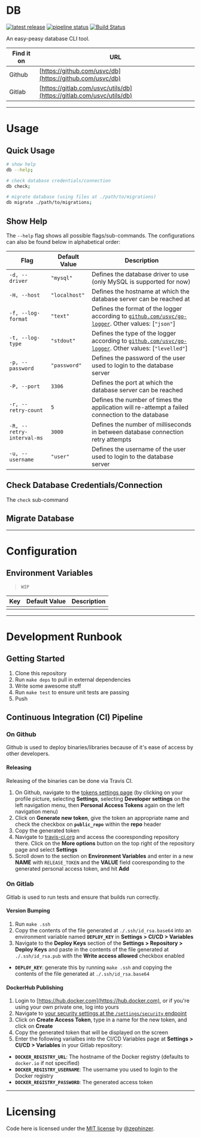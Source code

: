 # DB

[![latest release](https://badge.fury.io/gh/usvc%2Fdb.svg)](https://github.com/usvc/db/releases)
[![pipeline status](https://gitlab.com/usvc/utils/db/badges/master/pipeline.svg)](https://gitlab.com/usvc/utils/db/-/commits/master)
[![Build Status](https://travis-ci.org/usvc/db.svg?branch=master)](https://travis-ci.org/usvc/db)
<!-- // to add when ready
[![Test Coverage](https://api.codeclimate.com/v1/badges/f5311cc9a7bd253f3c4a/test_coverage)](https://codeclimate.com/github/usvc/db/test_coverage)
[![Maintainability](https://api.codeclimate.com/v1/badges/f5311cc9a7bd253f3c4a/maintainability)](https://codeclimate.com/github/usvc/db/maintainability)
-->

An easy-peasy database CLI tool.

| Find it on | URL |
| --- | --- |
| Github | [https://github.com/usvc/db](https://github.com/usvc/db) |
| Gitlab | [https://gitlab.com/usvc/utils/db](https://gitlab.com/usvc/utils/db) |

- - -

# Usage

## Quick Usage

```sh
# show help
db --help;

# check database credentials/connection
db check;

# migrate database (using files at ./path/to/migrations)
db migrate ./path/to/migrations;
```

## Show Help

The `--help` flag shows all possible flags/sub-commands. The configurations can also be found below in alphabetical order:

| Flag | Default Value | Description |
| --- | --- | --- |
| `-d, --driver` | `"mysql"` | Defines the database driver to use (only MySQL is supported for now) |
| `-H, --host` | `"localhost"` | Defines the hostname at which the database server can be reached at |
| `-f, --log-format` | `"text"` | Defines the format of the logger according to [`github.com/usvc/go-logger`](https://github.com/usvc/go-logger). Other values: [`"json"`] |
| `-t, --log-type` | `"stdout"` | Defines the type of the logger according to [`github.com/usvc/go-logger`](github.com/usvc/go-logger). Other values: [`"levelled"`] |
| `-p, --password` | `"password"` | Defines the password of the user used to login to the database server |
| `-P, --port` | `3306` | Defines the port at which the database server can be reached |
| `-r, --retry-count` | `5` | Defines the number of times the application will re-attempt a failed connection to the database |
| `-R, --retry-interval-ms` | `3000` | Defines the number of milliseconds in between database connection retry attempts |
| `-u, --username` | `"user"` | Defines the username of the user used to login to the database server |

## Check Database Credentials/Connection

The `check` sub-command 

## Migrate Database



- - -

# Configuration

## Environment Variables

> `WIP`

| Key | Default Value | Description |
| --- | --- | --- |
| | |

- - -

# Development Runbook

## Getting Started

1. Clone this repository
2. Run `make deps` to pull in external dependencies
3. Write some awesome stuff
4. Run `make test` to ensure unit tests are passing
5. Push

## Continuous Integration (CI) Pipeline

### On Github

Github is used to deploy binaries/libraries because of it's ease of access by other developers.

#### Releasing

Releasing of the binaries can be done via Travis CI.

1. On Github, navigate to the [tokens settings page](https://github.com/settings/tokens) (by clicking on your profile picture, selecting **Settings**, selecting **Developer settings** on the left navigation menu, then **Personal Access Tokens** again on the left navigation menu)
2. Click on **Generate new token**, give the token an appropriate name and check the checkbox on **`public_repo`** within the **repo** header
3. Copy the generated token
4. Navigate to [travis-ci.org](https://travis-ci.org) and access the cooresponding repository there. Click on the **More options** button on the top right of the repository page and select **Settings**
5. Scroll down to the section on **Environment Variables** and enter in a new **NAME** with `RELEASE_TOKEN` and the **VALUE** field cooresponding to the generated personal access token, and hit **Add**

### On Gitlab

Gitlab is used to run tests and ensure that builds run correctly.

#### Version Bumping

1. Run `make .ssh`
2. Copy the contents of the file generated at `./.ssh/id_rsa.base64` into an environment variable named **`DEPLOY_KEY`** in **Settings > CI/CD > Variables**
3. Navigate to the **Deploy Keys** section of the **Settings > Repository > Deploy Keys** and paste in the contents of the file generated at `./.ssh/id_rsa.pub` with the **Write access allowed** checkbox enabled

- **`DEPLOY_KEY`**: generate this by running `make .ssh` and copying the contents of the file generated at `./.ssh/id_rsa.base64`

#### DockerHub Publishing

1. Login to [https://hub.docker.com](https://hub.docker.com), or if you're using your own private one, log into yours
2. Navigate to [your security settings at the `/settings/security` endpoint](https://hub.docker.com/settings/security)
3. Click on **Create Access Token**, type in a name for the new token, and click on **Create**
4. Copy the generated token that will be displayed on the screen
5. Enter the following varialbes into the CI/CD Variables page at **Settings > CI/CD > Variables** in your Gitlab repository:

- **`DOCKER_REGISTRY_URL`**: The hostname of the Docker registry (defaults to `docker.io` if not specified)
- **`DOCKER_REGISTRY_USERNAME`**: The username you used to login to the Docker registry
- **`DOCKER_REGISTRY_PASSWORD`**: The generated access token

- - -

# Licensing

Code here is licensed under the [MIT license](./LICENSE) by [@zephinzer](https://gitlab.com/zephinzer).
